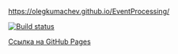
https://olegkumachev.github.io/EventProcessing/

[![Build status](https://ci.appveyor.com/api/projects/status/OlegKumachev/eventprocessing?svg=true)](https://ci.appveyor.com/project/OlegKumachev/eventprocessing)


[Ссылка на GitHub Pages]([ССЫЛКА_НА_GITHUB_PAGES](https://olegkumachev.github.io/EventProcessing/)https://olegkumachev.github.io/EventProcessing/)
